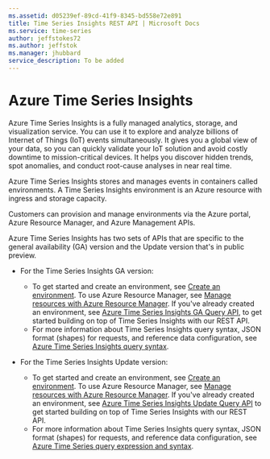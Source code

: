 ```yaml
---
ms.assetid: d05239ef-89cd-41f9-8345-bd558e72e891
title: Time Series Insights REST API | Microsoft Docs
ms.service: time-series
author: jeffstokes72
ms.author: jeffstok
ms.manager: jhubbard
service_description: To be added
---
```


# Azure Time Series Insights

Azure Time Series Insights is a fully managed analytics, storage, and visualization service. You can use it to explore and analyze billions of Internet of Things (IoT) events simultaneously. It gives you a global view of your data, so you can quickly validate your IoT solution and avoid costly downtime to mission-critical devices. It helps you discover hidden trends, spot anomalies, and conduct root-cause analyses in near real time.  

Azure Time Series Insights stores and manages events in containers called environments. A Time Series Insights environment is an Azure resource with ingress and storage capacity.

Customers can provision and manage environments via the Azure portal, Azure Resource Manager, and Azure Management APIs. 

Azure Time Series Insights has two sets of APIs that are specific to the general availability (GA) version and the Update version that's in public preview.

- For the Time Series Insights GA version: 
    - To get started and create an environment, see [Create an environment](/azure/time-series-insights/time-series-insights-get-started). To use Azure Resource Manager, see [Manage resources with Azure Resource Manager](https://docs.microsoft.com/en-us/rest/api/time-series-insights-management/).  If you've already created an environment, see [Azure Time Series Insights GA Query API](ga-query-api.md), to get started building on top of Time Series Insights with our REST API.  
    - For more information about Time Series Insights query syntax, JSON format (shapes) for requests, and reference data configuration, see [Azure Time Series Insights query syntax](ga-query-syntax.md).

- For the Time Series Insights Update version: 
    - To get started and create an environment, see [Create an environment](/azure/time-series-insights/time-series-insights-get-started). To use Azure Resource Manager, see [Manage resources with Azure Resource Manager](https://docs.microsoft.com/en-us/rest/api/time-series-insights-management/).  If you've already created an environment, see [Azure Time Series Insights Update Query API](preview-query.md) to get started building on top of Time Series Insights with our REST API.  
    - For more information about Time Series Insights query syntax, JSON format (shapes) for requests, and reference data configuration, see [Azure Time Series query expression and syntax](preview-tsx.md).
